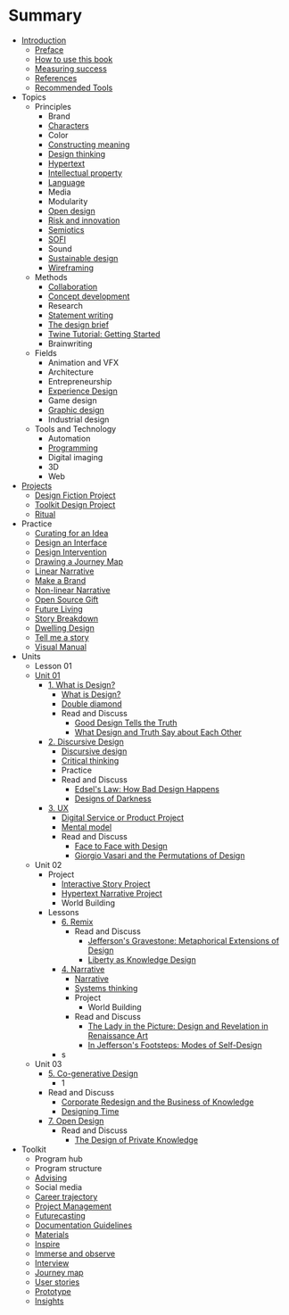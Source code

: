 # Summary

* [Introduction](README.md)
   * [Preface](introduction/preface.md)
   * [How to use this book](introduction/how_to_use_this_book.md)
   * [Measuring success](introduction/measuring_success.md)
   * [References](introduction/references.md)
   * [Recommended Tools](introduction/recommended_tools.md)
* Topics
   * Principles
       * Brand
       * [Characters](topics/characters.md)
       * Color
       * [Constructing meaning](topics/constructing_meaning.md)
       * [Design thinking](topics/design_thinking.md)
       * [Hypertext](topics/hypertext.md)
       * [Intellectual property](topics/intellectual_property.md)
       * [Language](topics/language.md)
       * Media
       * Modularity
       * [Open design](topics/open_design.md)
       * [Risk and innovation](topics/risk_and_innovation.md)
       * [Semiotics](topics/semiotics.md)
       * [SOFI](topics/sofi.md)
       * Sound
       * [Sustainable design](topics/sustainable_design.md)
       * [Wireframing](topics/wireframing.md)
   * Methods
       * [Collaboration](topics/collaboration.md)
       * [Concept development](topics/concept_development.md)
       * Research
       * [Statement writing](topics/statement_writing.md)
       * [The design brief](topics/the_design_brief.md)
       * [Twine Tutorial: Getting Started](topics/twine-tutorial-getting-started.md)
       * Brainwriting
   * Fields
       * Animation and VFX
       * Architecture
       * Entrepreneurship
       * [Experience Design](topics/experience_design.md)
       * Game design
       * [Graphic design](topics/graphic_design.md)
       * Industrial design
   * Tools and Technology
       * Automation
       * [Programming](topics/programming.md)
       * Digital imaging
       * 3D
       * Web
* [Projects](projects.md)
   * [Design Fiction Project](projects/design_fiction_project.md)
   * [Toolkit Design Project](projects/toolkit_design_project.md)
   * [Ritual](projects/ritual.md)
* Practice
   * [Curating for an Idea](practice/curating_for_an_idea.md)
   * [Design an Interface](practice/design_an_interface.md)
   * [Design Intervention](practice/design_intervention.md)
   * [Drawing a Journey Map](practice/drawing_a_journey_map.md)
   * [Linear Narrative](practice/linear_narrative.md)
   * [Make a Brand](practice/make_a_brand.md)
   * [Non-linear Narrative](practice/non-linear_narrative.md)
   * [Open Source Gift](practice/open_source_gift.md)
   * [Future Living](practice/future_living.md)
   * [Story Breakdown](practice/story_breakdown.md)
   * [Dwelling Design](practice/dwelling_design.md)
   * [Tell me a story](practice/tell_me_a_story.md)
   * [Visual Manual](practice/visual_manual.md)
* Units
   * Lesson 01
   * [Unit 01](toolkit/lessons.md)
       * [1. What is Design?](lessons/introduction.md)
           * [What is Design?](topics/what_is_design.md)
           * [Double diamond](topics/double_diamond.md)
           * Read and Discuss
               * [Good Design Tells the Truth](practice/good_design_tells_the_truth.md)
               * [What Design and Truth Say about Each Other](practice/what_design_and_truth_say_about_each_other.md)
       * [2. Discursive Design](lessons/discursive_design.md)
           * [Discursive design](topics/discursive_design.md)
           * [Critical thinking](topics/critical_thinking.md)
           * Practice
           * Read and Discuss
               * [Edsel's Law: How Bad Design Happens](practice/edsels_law_how_bad_design_happens.md)
               * [Designs of Darkness](practice/bad_design.md)
       * [3. UX](lessons/ux.md)
           * [Digital Service or Product Project](projects/digital_service_or_product.md)
           * [Mental model](topics/mental_model.md)
           * Read and Discuss
               * [Face to Face with Design](practice/face_to_face_with_design.md)
               * [Giorgio Vasari and the Permutations of Design](practice/giorgio_vasari_and_the_permutations_of_design.md)
   * Unit 02
       * Project
           * [Interactive Story Project](projects/interactive_story_project.md)
           * [Hypertext Narrative Project](projects/hypertext_narrative_project.md)
           * World Building
       * Lessons
           * [6. Remix](lessons/remix.md)
               * Read and Discuss
                   * [Jefferson's Gravestone: Metaphorical Extensions of Design](practice/jeffersons_gravestone_metaphorical_extensions_of_d.md)
                   * [Liberty as Knowledge Design](practice/liberty_as_knowledge_design.md)
           * [4. Narrative](lessons/narrative.md)
               * [Narrative](topics/narrative.md)
               * [Systems thinking](topics/systems_thinking.md)
               * Project
                   * World Building
               * Read and Discuss
                   * [The Lady in the Picture: Design and Revelation in Renaissance Art](practice/the_lady_in_the_picture_design_and_revelation_in_r.md)
                   * [In Jefferson's Footsteps: Modes of Self-Design](practice/in_jeffersons_footsteps_modes_of_self-design.md)
           * s
   * Unit 03
       * [5. Co-generative Design](lessons/co-generative_design.md)
           * 1
       * Read and Discuss
           * [Corporate Redesign and the Business of Knowledge](practice/corporate_redesign_and_the_business_of_knowledge.md)
           * [Designing Time](practice/designing_time.md)
       * [7. Open Design](lessons/open_design.md)
           * Read and Discuss
               * [The Design of Private Knowledge](practice/the_design_of_private_knowledge.md)
* Toolkit
   * Program hub
   * Program structure
   * [Advising](toolkit/advising.md)
   * Social media
   * [Career trajectory](toolkit/career_trajectory.md)
   * [Project Management](toolkit/project_management.md)
   * [Futurecasting](toolkit/futurecasting.md)
   * [Documentation Guidelines](toolkit/documentation_guidelines.md)
   * [Materials](toolkit/materials.md)
   * [Inspire](toolkit/inspire.md)
   * [Immerse and observe](toolkit/immerse_and_observe.md)
   * [Interview](toolkit/interview.md)
   * [Journey map](toolkit/journey_map.md)
   * [User stories](toolkit/user_stories.md)
   * [Prototype](toolkit/prototype.md)
   * [Insights](toolkit/insights.md)

